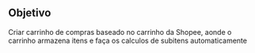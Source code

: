 ## Objetivo

 Criar carrinho de compras baseado no carrinho da Shopee, aonde o carrinho armazena itens e faça os calculos de subitens automaticamente
